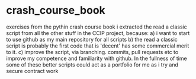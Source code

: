 # crash_course_book
exercises from the pythin crash course book
i extracted the read a classic script from all the other stuff in the CCIP project, because:
a) i want to start to use github as my main repository for all scripts
b) the read a classic script is probably the first code that is 'decent' has some commercial merit to it.
c) improve the script, via branching. commits, pull requests etc to improve my competence and familiarity with github.
In the fullness of time some of these better scripts could act as a portfolio for me as i try and secure contract work
